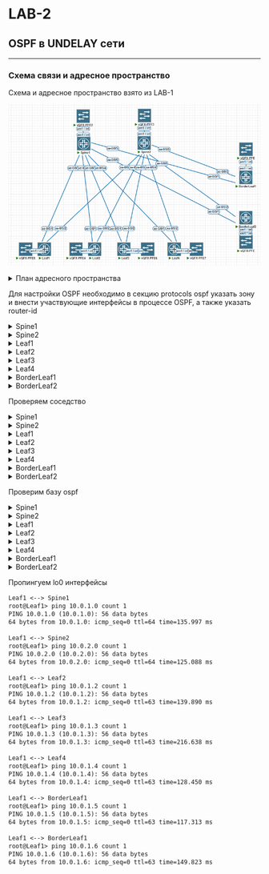 # LAB-2

## OSPF в UNDELAY сети

---
### Схема связи и адресное пространство
Схема и адресное пространство взято из LAB-1

![img_2.png](screenshots/laba2.png)

<details>
<summary>План адресного пространства</summary>
Суммарный для Lo0 и Lo2 – 10.0.0.0/15

Loopack-s:
|             | Lo0 /32  |
|-------------|----------|
| Spine1      | 10.0.1.0 |
| Spine2      | 10.0.2.0 |

|             | Lo0 /32  |
|-------------|----------|
| Leaf1       | 10.0.1.1 |
| Leaf2       | 10.0.1.2 |
| Leaf3       | 10.0.1.3 |
| Leaf4       | 10.0.1.4 |
| BorderLeaf1 | 10.0.1.5 |
| BorderLeaf2 | 10.0.1.6 |
---
Суммарный для p2p и резерва – 10.2.0.0/15
| **Connection**   	| **Spine Address** 	| **Leaf Address** 	| **Subnet**  	|
|------------------	|-------------------	|------------------	|-------------	|
| Spine 1 → Leaf 1 	| 10.2.1.0          	| 10.2.1.1         	| 10.2.1.0/31 	|
| Spine 1 → Leaf 2 	| 10.2.1.2              | 10.2.1.3          | 10.2.1.2/31  	|
| Spine 1 → Leaf 3 	| 10.2.1.4              | 10.2.1.5          | 10.2.1.4/31  	|
| Spine 1 → Leaf 4 	| 10.2.1.6          	| 10.2.1.7         	| 10.2.1.6/31 	|
| Spine 1 → BorderLeaf 1 | 10.2.1.8         | 10.2.1.9          | 10.2.1.8/31  	|
| Spine 1 → BorderLeaf 2 | 10.2.1.10        | 10.2.1.11        	| 10.2.1.10/31 	|
|------------------	|----------------------	|------------------	|-------------	|
| Spine 2 → Leaf 1 	| 10.2.2.0              | 10.2.2.1          | 10.2.2.0/31  	|
| Spine 2 → Leaf 2 	| 10.2.2.2              | 10.2.2.3          | 10.2.1.2/31  	|
| Spine 2 → Leaf 3 	| 10.2.2.4              | 10.2.2.5          | 10.2.1.4/31  	|
| Spine 2 → Leaf 4 	| 10.2.2.6              | 10.2.2.7          | 10.2.1.6/31  	|
| Spine 2 → BorderLeaf 1 | 10.2.2.8         | 10.2.2.9         | 10.2.1.8/31  	|
| Spine 2 → BorderLeaf 2 | 10.2.2.10        | 10.2.2.11          | 10.2.1.10/31  |

---

### IP установлены следующим образом

root@Spine1> show interfaces terse | match "10.[0,1,2]"
```text
xe-0/0/1.0              up    up   inet     10.2.1.0/31     
xe-0/0/2.0              up    up   inet     10.2.1.2/31     
xe-0/0/3.0              up    up   inet     10.2.1.4/31     
xe-0/0/4.0              up    up   inet     10.2.1.6/31     
xe-0/0/5.0              up    up   inet     10.2.1.8/31     
xe-0/0/6.0              up    up   inet     10.2.1.10/31    
lo0.0                   up    up   inet     10.0.1.0            --> 0/0
```
root@Spine2> show interfaces terse | match "10.[0,1,2]"
```text
xe-0/0/1.0              up    up   inet     10.2.2.0/31     
xe-0/0/2.0              up    up   inet     10.2.2.2/31     
xe-0/0/3.0              up    up   inet     10.2.2.4/31     
xe-0/0/4.0              up    up   inet     10.2.2.6/31     
xe-0/0/5.0              up    up   inet     10.2.2.8/31     
xe-0/0/6.0              up    up   inet     10.2.2.10/31      
lo0.0                   up    up   inet     10.0.2.0            --> 0/0
```
root@Leaf1> show interfaces terse | match "10.[0,1,2]" 
```text
xe-0/0/1.0              up    up   inet     10.2.1.1/31     
xe-0/0/2.0              up    up   inet     10.2.2.1/31     
lo0.0                   up    up   inet     10.0.1.1            --> 0/0
```
root@Leaf2> show interfaces terse | match "10.[0,1,2]" 
```text
xe-0/0/1.0              up    up   inet     10.2.1.3/31     
xe-0/0/2.0              up    up   inet     10.2.2.3/31     
lo0.0                   up    up   inet     10.0.1.2            --> 0/0
```
root@Leaf3> show interfaces terse | match "10.[0,1,2]"  
  ```text
xe-0/0/1.0              up    up   inet     10.2.1.5/31     
xe-0/0/2.0              up    up   inet     10.2.2.5/31     
lo0.0                   up    up   inet     10.0.1.3            --> 0/0
```
root@Leaf4> show interfaces terse | match "10.[0,1,2]"    
```text
xe-0/0/1.0              up    up   inet     10.2.1.7/31     
xe-0/0/2.0              up    up   inet     10.2.2.7/31     
lo0.0                   up    up   inet     10.0.1.4            --> 0/0
```
root@BorderLeaf1> show interfaces terse | match "10.[0,1,2]" 
```text
xe-0/0/1.0              up    up   inet     10.2.1.9/31     
xe-0/0/2.0              up    up   inet     10.2.2.9/31     
lo0.0                   up    up   inet     10.0.1.5            --> 0/0
```
root@BorderLeaf2> show interfaces terse | match "10.[0,1,2]" 
```text
xe-0/0/1.0              up    up   inet     10.2.1.11/31    
xe-0/0/2.0              up    up   inet     10.2.2.11/31    
lo0.0                   up    up   inet     10.0.1.6            --> 0/0
```
</details>

Для настройки OSPF необходимо в секцию  protocols ospf указать зону и внести участвующие интерфейсы в процессе OSPF, а также указать router-id
<details>
<summary>Spine1</summary>

root@Spine1> show configuration protocols ospf
```text
area 0.0.0.0 {
    interface xe-0/0/1.0 {
        interface-type p2p;
    }
    interface xe-0/0/2.0 {
        interface-type p2p;
    }
    interface xe-0/0/3.0 {
        interface-type p2p;
    }
    interface xe-0/0/4.0 {
        interface-type p2p;
    }
    interface xe-0/0/5.0 {
        interface-type p2p;
    }
    interface xe-0/0/6.0 {
        interface-type p2p;
    }
    interface lo0.0;
}
reference-bandwidth 100g;

root@Spine1> show configuration routing-options 
router-id 10.0.1.0;
```
</details>

<details>
<summary>Spine2</summary>

root@Spine2> show configuration protocols ospf
```text
area 0.0.0.0 {
    interface xe-0/0/1.0 {
        interface-type p2p;
    }
    interface xe-0/0/2.0 {
        interface-type p2p;
    }
    interface xe-0/0/3.0 {
        interface-type p2p;
    }
    interface xe-0/0/4.0 {
        interface-type p2p;
    }
    interface xe-0/0/5.0 {
        interface-type p2p;
    }
    interface xe-0/0/6.0 {
        interface-type p2p;
    }
    interface lo0.0;
}
reference-bandwidth 100g;

{master:0}
root@Spine2> show configuration routing-options 
router-id 10.0.2.0;
```
</details>

<details>
<summary>Leaf1</summary>

root@Leaf1> show configuration protocols ospf 
```text
area 0.0.0.0 {
    interface xe-0/0/1.0 {
        interface-type p2p;
    }
    interface xe-0/0/2.0 {
        interface-type p2p;
    }
    interface lo0.0;
}
reference-bandwidth 100g;

{master:0}
root@Leaf1> show configuration routing-options 
router-id 10.0.1.1;
```
</details>

<details>
<summary>Leaf2</summary>

root@Leaf2> show configuration protocols ospf
```text
area 0.0.0.0 {
    interface xe-0/0/1.0 {
        interface-type p2p;
    }
    interface xe-0/0/2.0 {
        interface-type p2p;
    }
    interface lo0.0;
}
reference-bandwidth 100g;

{master:0}
root@Leaf2> show configuration routing-options 
router-id 10.0.1.2;
```
</details>
<details>

<summary>Leaf3</summary>

root@Leaf3> show configuration protocols ospf
```text
area 0.0.0.0 {
    interface xe-0/0/1.0 {
        interface-type p2p;
    }
    interface xe-0/0/2.0 {
        interface-type p2p;
    }
    interface lo0.0;
}
reference-bandwidth 100g;

{master:0}
root@Leaf3> show configuration routing-options 
router-id 10.0.1.3;
```
</details>

<details>
<summary>Leaf4</summary>

root@Leaf4> show configuration protocols ospf 
```text
area 0.0.0.0 {
    interface xe-0/0/1.0 {
        interface-type p2p;
    }
    interface xe-0/0/2.0 {
        interface-type p2p;
    }
    interface lo0.0;
}
reference-bandwidth 100g;

{master:0}
root@Leaf4> show configuration routing-options 
router-id 10.0.1.4;
```
</details>

<details>
<summary>BorderLeaf1</summary>

root@BorderLeaf1> show configuration protocols ospf
```text
area 0.0.0.0 {
    interface xe-0/0/1.0 {
        interface-type p2p;
    }
    interface xe-0/0/2.0 {
        interface-type p2p;
    }
    interface lo0.0;
}
reference-bandwidth 100g;

{master:0}
root@BorderLeaf1> show configuration routing-options 
router-id 10.0.1.5;
```
</details>

<details>
<summary>BorderLeaf2</summary>

root@BorderLeaf2> show configuration protocols ospf
```text
area 0.0.0.0 {
    interface xe-0/0/1.0 {
        interface-type p2p;
    }
    interface xe-0/0/2.0 {
        interface-type p2p;
    }
    interface lo0.0;
}
reference-bandwidth 100g
root@BorderLeaf2> show configuration routing-options 
router-id 10.0.1.6;
```
</details>

Проверяем соседство
<details>
<summary>Spine1</summary>

```text
root@Spine1> show ospf neighbor 
Address          Interface              State           ID               Pri  Dead
10.2.1.1         xe-0/0/1.0             Full            10.0.1.1         128    37
10.2.1.3         xe-0/0/2.0             Full            10.0.1.2         128    37
10.2.1.5         xe-0/0/3.0             Full            10.0.1.3         128    34
10.2.1.7         xe-0/0/4.0             Full            10.0.1.4         128    38
10.2.1.9         xe-0/0/5.0             Full            10.0.1.5         128    37
10.2.1.11        xe-0/0/6.0             Full            10.0.1.6         128    38
```
</details>
<details>
<summary>Spine2</summary>

```text
root@Spine2> show ospf neighbor 
Address          Interface              State           ID               Pri  Dead
10.2.2.1         xe-0/0/1.0             Full            10.0.1.1         128    32
10.2.2.3         xe-0/0/2.0             Full            10.0.1.2         128    34
10.2.2.5         xe-0/0/3.0             Full            10.0.1.3         128    33
10.2.2.7         xe-0/0/4.0             Full            10.0.1.4         128    33
10.2.2.9         xe-0/0/5.0             Full            10.0.1.5         128    36
10.2.2.11        xe-0/0/6.0             Full            10.0.1.6         128    31
```
</details>
<details>
<summary>Leaf1</summary>

```text
root@Leaf1> show ospf neighbor 
Address          Interface              State           ID               Pri  Dead
10.2.1.0         xe-0/0/1.0             Full            10.0.1.0         128    37
10.2.2.0         xe-0/0/2.0             Full            10.0.2.0         128    32
```
</details>
<details>
<summary>Leaf2</summary>

```text
root@Leaf2> show ospf neighbor 
Address          Interface              State           ID               Pri  Dead
10.2.1.2         xe-0/0/1.0             Full            10.0.1.0         128    38
10.2.2.2         xe-0/0/2.0             Full            10.0.2.0         128    35
```
</details>
<details>
<summary>Leaf3</summary>

```text
root@Leaf3> show ospf neighbor 
Address          Interface              State           ID               Pri  Dead
10.2.1.4         xe-0/0/1.0             Full            10.0.1.0         128    33
10.2.2.4         xe-0/0/2.0             Full            10.0.2.0         128    36
```
</details>
<details>
<summary>Leaf4</summary>

```text
root@Leaf4> show ospf neighbor 
Address          Interface              State           ID               Pri  Dead
10.2.1.6         xe-0/0/1.0             Full            10.0.1.0         128    39
10.2.2.6         xe-0/0/2.0             Full            10.0.2.0         128    39
```
</details>
<details>
<summary>BorderLeaf1</summary>

```text
root@BorderLeaf1> show ospf neighbor 
Address          Interface              State           ID               Pri  Dead
10.2.1.8         xe-0/0/1.0             Full            10.0.1.0         128    35
10.2.2.8         xe-0/0/2.0             Full            10.0.2.0         128    35
```
</details>
<details>
<summary>BorderLeaf2</summary>

```text
root@BorderLeaf2> show ospf neighbor 
Address          Interface              State           ID               Pri  Dead
10.2.1.10        xe-0/0/1.0             Full            10.0.1.0         128    31
10.2.2.10        xe-0/0/2.0             Full            10.0.2.0         128    34
```
</details>

Проверим базу ospf 
<details>
<summary>Spine1</summary>

```text
root@Spine1> show ospf database 

    OSPF database, Area 0.0.0.0
 Type       ID               Adv Rtr           Seq      Age  Opt  Cksum  Len 
Router  *10.0.1.0         10.0.1.0         0x80000020  1798  0x22 0x6e2d 180
Router   10.0.1.1         10.0.1.1         0x80000023   446  0x22 0xb486  84
Router   10.0.1.2         10.0.1.2         0x80000022   954  0x22 0x22f   84
Router   10.0.1.3         10.0.1.3         0x8000001f   947  0x22 0x53d5  84
Router   10.0.1.4         10.0.1.4         0x8000001f   954  0x22 0x9e7f  84
Router   10.0.1.5         10.0.1.5         0x80000022  2347  0x22 0xe32c  84
Router   10.0.1.6         10.0.1.6         0x8000001a  2374  0x22 0x3fcd  84
Router   10.0.2.0         10.0.2.0         0x8000002d   447  0x22 0x7b04 180
```
</details>

<details>
<summary>Spine2</summary>

```text
root@Spine2> show ospf database 

    OSPF database, Area 0.0.0.0
 Type       ID               Adv Rtr           Seq      Age  Opt  Cksum  Len 
Router   10.0.1.0         10.0.1.0         0x80000020  2121  0x22 0x6e2d 180
Router   10.0.1.1         10.0.1.1         0x80000023   767  0x22 0xb486  84
Router   10.0.1.2         10.0.1.2         0x80000022  1275  0x22 0x22f   84
Router   10.0.1.3         10.0.1.3         0x8000001f  1268  0x22 0x53d5  84
Router   10.0.1.4         10.0.1.4         0x8000001f  1275  0x22 0x9e7f  84
Router   10.0.1.5         10.0.1.5         0x80000022  2668  0x22 0xe32c  84
Router   10.0.1.6         10.0.1.6         0x8000001a  2695  0x22 0x3fcd  84
Router  *10.0.2.0         10.0.2.0         0x8000002d   766  0x22 0x7b04 180
```
</details>

<details>
<summary>Leaf1</summary>

```text
root@Leaf1> show ospf database 

    OSPF database, Area 0.0.0.0
 Type       ID               Adv Rtr           Seq      Age  Opt  Cksum  Len 
Router   10.0.1.0         10.0.1.0         0x80000020  2144  0x22 0x6e2d 180
Router  *10.0.1.1         10.0.1.1         0x80000023   790  0x22 0xb486  84
Router   10.0.1.2         10.0.1.2         0x80000022  1300  0x22 0x22f   84
Router   10.0.1.3         10.0.1.3         0x8000001f  1293  0x22 0x53d5  84
Router   10.0.1.4         10.0.1.4         0x8000001f  1300  0x22 0x9e7f  84
Router   10.0.1.5         10.0.1.5         0x80000022  2693  0x22 0xe32c  84
Router   10.0.1.6         10.0.1.6         0x8000001a  2720  0x22 0x3fcd  84
Router   10.0.2.0         10.0.2.0         0x8000002d   791  0x22 0x7b04 180
```
</details>

<details>
<summary>Leaf2</summary>

```text
root@Leaf2> show ospf database 

    OSPF database, Area 0.0.0.0
 Type       ID               Adv Rtr           Seq      Age  Opt  Cksum  Len 
Router   10.0.1.0         10.0.1.0         0x80000020  2191  0x22 0x6e2d 180
Router   10.0.1.1         10.0.1.1         0x80000023   839  0x22 0xb486  84
Router  *10.0.1.2         10.0.1.2         0x80000022  1345  0x22 0x22f   84
Router   10.0.1.3         10.0.1.3         0x8000001f  1340  0x22 0x53d5  84
Router   10.0.1.4         10.0.1.4         0x8000001f  1347  0x22 0x9e7f  84
Router   10.0.1.5         10.0.1.5         0x80000022  2740  0x22 0xe32c  84
Router   10.0.1.6         10.0.1.6         0x8000001a  2767  0x22 0x3fcd  84
Router   10.0.2.0         10.0.2.0         0x8000002d   838  0x22 0x7b04 180
```
</details>

<details>
<summary>Leaf3</summary>

```text
root@Leaf3> show ospf database 

    OSPF database, Area 0.0.0.0
 Type       ID               Adv Rtr           Seq      Age  Opt  Cksum  Len 
Router   10.0.1.0         10.0.1.0         0x80000020  2212  0x22 0x6e2d 180
Router   10.0.1.1         10.0.1.1         0x80000023   861  0x22 0xb486  84
Router   10.0.1.2         10.0.1.2         0x80000022  1369  0x22 0x22f   84
Router  *10.0.1.3         10.0.1.3         0x8000001f  1360  0x22 0x53d5  84
Router   10.0.1.4         10.0.1.4         0x8000001f  1369  0x22 0x9e7f  84
Router   10.0.1.5         10.0.1.5         0x80000022  2762  0x22 0xe32c  84
Router   10.0.1.6         10.0.1.6         0x8000001a  2789  0x22 0x3fcd  84
Router   10.0.2.0         10.0.2.0         0x8000002d   860  0x22 0x7b04 180
```
</details>

<details>
<summary>Leaf4</summary>

```text
root@Leaf4> show ospf database 

    OSPF database, Area 0.0.0.0
 Type       ID               Adv Rtr           Seq      Age  Opt  Cksum  Len 
Router   10.0.1.0         10.0.1.0         0x80000020  2233  0x22 0x6e2d 180
Router   10.0.1.1         10.0.1.1         0x80000023   881  0x22 0xb486  84
Router   10.0.1.2         10.0.1.2         0x80000022  1390  0x22 0x22f   84
Router   10.0.1.3         10.0.1.3         0x8000001f  1382  0x22 0x53d5  84
Router  *10.0.1.4         10.0.1.4         0x8000001f  1388  0x22 0x9e7f  84
Router   10.0.1.5         10.0.1.5         0x80000022  2783  0x22 0xe32c  84
Router   10.0.1.6         10.0.1.6         0x8000001a  2810  0x22 0x3fcd  84
Router   10.0.2.0         10.0.2.0         0x8000002d   880  0x22 0x7b04 180
```
</details>

<details>
<summary>BorderLeaf1</summary>

```text
root@BorderLeaf1> show ospf database 

    OSPF database, Area 0.0.0.0
 Type       ID               Adv Rtr           Seq      Age  Opt  Cksum  Len 
Router   10.0.1.0         10.0.1.0         0x80000020  2252  0x22 0x6e2d 180
Router   10.0.1.1         10.0.1.1         0x80000023   900  0x22 0xb486  84
Router   10.0.1.2         10.0.1.2         0x80000022  1408  0x22 0x22f   84
Router   10.0.1.3         10.0.1.3         0x8000001f  1401  0x22 0x53d5  84
Router   10.0.1.4         10.0.1.4         0x8000001f  1408  0x22 0x9e7f  84
Router  *10.0.1.5         10.0.1.5         0x80000022  2799  0x22 0xe32c  84
Router   10.0.1.6         10.0.1.6         0x8000001a  2828  0x22 0x3fcd  84
Router   10.0.2.0         10.0.2.0         0x8000002d   899  0x22 0x7b04 180
```
</details>

<details>
<summary>BorderLeaf2</summary>

```text
root@BorderLeaf2> show ospf database 

    OSPF database, Area 0.0.0.0
 Type       ID               Adv Rtr           Seq      Age  Opt  Cksum  Len 
Router   10.0.1.0         10.0.1.0         0x80000020  2268  0x22 0x6e2d 180
Router   10.0.1.1         10.0.1.1         0x80000023   916  0x22 0xb486  84
Router   10.0.1.2         10.0.1.2         0x80000022  1425  0x22 0x22f   84
Router   10.0.1.3         10.0.1.3         0x8000001f  1417  0x22 0x53d5  84
Router   10.0.1.4         10.0.1.4         0x8000001f  1425  0x22 0x9e7f  84
Router   10.0.1.5         10.0.1.5         0x80000022  2817  0x22 0xe32c  84
Router  *10.0.1.6         10.0.1.6         0x8000001a  2843  0x22 0x3fcd  84
Router   10.0.2.0         10.0.2.0         0x8000002d   915  0x22 0x7b04 180
```
</details>

Пропингуем lo0 интерфейсы
```text
Leaf1 <--> Spine1
root@Leaf1> ping 10.0.1.0 count 1    
PING 10.0.1.0 (10.0.1.0): 56 data bytes
64 bytes from 10.0.1.0: icmp_seq=0 ttl=64 time=135.997 ms

Leaf1 <--> Spine2
root@Leaf1> ping 10.0.2.0 count 1    
PING 10.0.2.0 (10.0.2.0): 56 data bytes
64 bytes from 10.0.2.0: icmp_seq=0 ttl=64 time=125.088 ms

Leaf1 <--> Leaf2
root@Leaf1> ping 10.0.1.2 count 1    
PING 10.0.1.2 (10.0.1.2): 56 data bytes
64 bytes from 10.0.1.2: icmp_seq=0 ttl=63 time=139.890 ms

Leaf1 <--> Leaf3
root@Leaf1> ping 10.0.1.3 count 1    
PING 10.0.1.3 (10.0.1.3): 56 data bytes
64 bytes from 10.0.1.3: icmp_seq=0 ttl=63 time=216.638 ms

Leaf1 <--> Leaf4
root@Leaf1> ping 10.0.1.4 count 1    
PING 10.0.1.4 (10.0.1.4): 56 data bytes
64 bytes from 10.0.1.4: icmp_seq=0 ttl=63 time=128.450 ms

Leaf1 <--> BorderLeaf1
root@Leaf1> ping 10.0.1.5 count 1    
PING 10.0.1.5 (10.0.1.5): 56 data bytes
64 bytes from 10.0.1.5: icmp_seq=0 ttl=63 time=117.313 ms

Leaf1 <--> BorderLeaf1
root@Leaf1> ping 10.0.1.6 count 1    
PING 10.0.1.6 (10.0.1.6): 56 data bytes
64 bytes from 10.0.1.6: icmp_seq=0 ttl=63 time=149.823 ms
```

